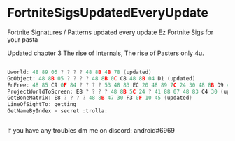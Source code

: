 # FortniteSigsUpdatedEveryUpdate
Fortnite Signatures / Patterns updated every update
Ez Fortnite Sigs for your pasta

Updated chapter 3
The rise of Internals, The rise of Pasters only 4u.
```cpp

Uworld: 48 89 05 ? ? ? ? 48 8B 4B 78 (updated)
GoObject: 48 8B 05 ? ? ? ? 48 8B 0C C8 48 8B 04 D1 (updated)
FnFree: 48 85 C9 0F 84 ? ? ? ? 53 48 83 EC 20 48 89 7C 24 30 48 8B D9 48 8B 3D ? ? ? ? 48 85 FF 0F 84 ? ? ? ? 48 8B 07 4C 8B 40 30 48 8D 05 ? ? ? ? 4C 3B C0 (updated)
ProjectWorldToScreen: E8 ? ? ? ? 48 8B 5C 24 ? 41 88 07 48 83 C4 30 (updated)
GetBoneMatrix: E8 ? ? ? ? 48 8B 47 30 F3 0F 10 45 (updated)
LineOfSightTo: getting
GetNameByIndex = secret :trolla:



```

If you have any troubles dm me on discord: android#6969
